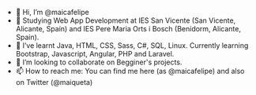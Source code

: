 - 👋 Hi, I’m @maicafelipe
- 👀 Studying Web App Development at IES San Vicente (San Vicente, Alicante, Spain) and IES Pere Maria Orts i Bosch (Benidorm, Alicante, Spain).
- 🌱 I’ve learnt Java, HTML, CSS, Sass, C#, SQL, Linux. Currently learning Bootstrap, Javascript, Angular, PHP and Laravel. 
- 💞️ I’m looking to collaborate on Begginer's projects.
- 📫 How to reach me: You can find me here (as @maicafelipe) and also on Twitter (@maiqueta)
